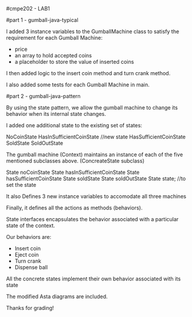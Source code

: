 #cmpe202 - LAB1

#part 1 - gumball-java-typical

I added 3 instance variables to the GumballMachine class to
satisfy the requirement for each Gumball Machine:

- price
- an array to hold accepted coins
- a placeholder to store the value of inserted coins

I then added logic to the insert coin method and turn crank method.

I also added some tests for each Gumball Machine in main.

#part 2 - gumball-java-pattern

By using the state pattern, we allow the gumball machine to
change its behavior when its internal state changes.

I added one additional state to the existing set of states:

NoCoinState
HasInSufficientCoinState	//new state
HasSufficientCoinState
SoldState
SoldOutState

The gumball machine (Context) maintains an instance of each
of the five mentioned subclasses above. (ConcreateState subclass)

State noCoinState
State hasInSufficientCoinState
State hasSufficientCoinState
State soldState
State soldOutState
State state;		//to set the state

It also Defines 3 new instance variables to accomodate all three machines

Finally, it defines all the actions as methods (behaviors).

State interfaces encapsulates the behavior associated with a particular state of the context.

Our behaviors are:

-	Insert coin
-	Eject coin
-	Turn crank
-	Dispense ball

All the concrete states implement their own behavior associated with its state


The modified Asta diagrams are included.

Thanks for grading!
